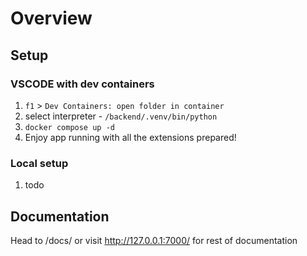 # Overview

## Setup

### VSCODE with dev containers

1. `f1` > `Dev Containers: open folder in container`
2. select interpreter - `/backend/.venv/bin/python`
3. `docker compose up -d`
4. Enjoy app running with all the extensions prepared!

### Local setup

1. todo

## Documentation

Head to /docs/ or visit <http://127.0.0.1:7000/> for rest of documentation
